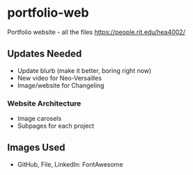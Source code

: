 # portfolio-web
Portfolio website - all the files
https://people.rit.edu/hea4002/

 ## Updates Needed
- Update blurb (make it better, boring right now)
- New video for Neo-Versailles
- Image/website for Changeling

 ### Website Architecture
 - Image carosels
 - Subpages for each project

 ## Images Used
 - GitHub, File, LinkedIn: FontAwesome